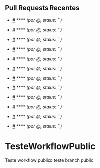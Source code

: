 ## Pull Requests Recentes
- [#]() **** _(por @, status: ``)_
- [#]() **** _(por @, status: ``)_
- [#]() **** _(por @, status: ``)_
- [#]() **** _(por @, status: ``)_
- [#]() **** _(por @, status: ``)_
- [#]() **** _(por @, status: ``)_
- [#]() **** _(por @, status: ``)_
- [#]() **** _(por @, status: ``)_
- [#]() **** _(por @, status: ``)_
- [#]() **** _(por @, status: ``)_
- [#]() **** _(por @, status: ``)_

- [#]() **** _(por @, status: ``)_

# TesteWorkflowPublic
Teste workflow publico
teste branch public
